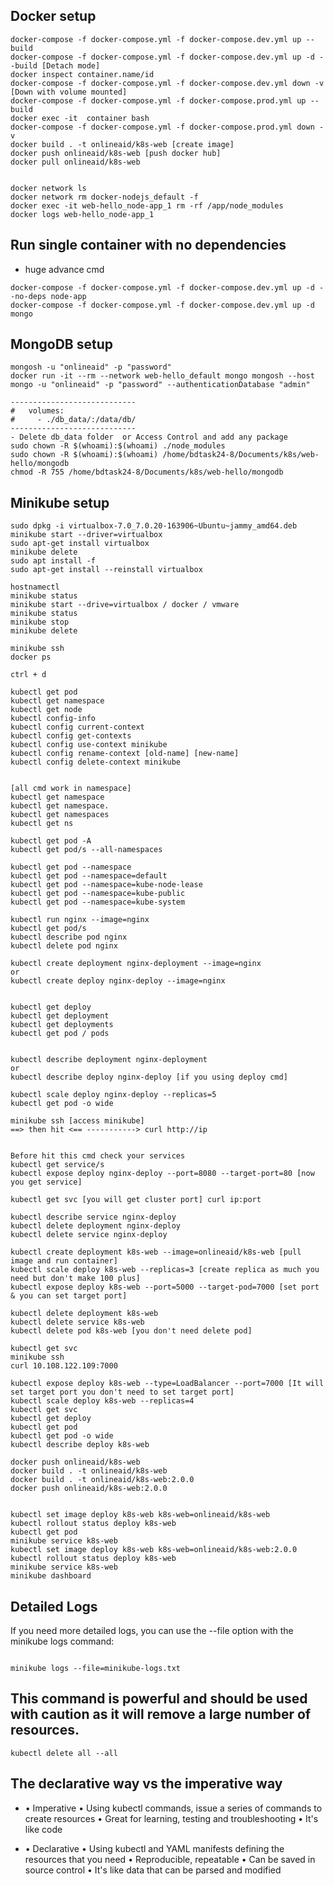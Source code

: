 ## Docker setup

```
docker-compose -f docker-compose.yml -f docker-compose.dev.yml up --build
docker-compose -f docker-compose.yml -f docker-compose.dev.yml up -d --build [Detach mode]
docker inspect container.name/id
docker-compose -f docker-compose.yml -f docker-compose.dev.yml down -v       [Down with volume mounted]
docker-compose -f docker-compose.yml -f docker-compose.prod.yml up --build
docker exec -it  container bash
docker-compose -f docker-compose.yml -f docker-compose.prod.yml down -v
docker build . -t onlineaid/k8s-web [create image]
docker push onlineaid/k8s-web [push docker hub]
docker pull onlineaid/k8s-web


docker network ls
docker network rm docker-nodejs_default -f
docker exec -it web-hello_node-app_1 rm -rf /app/node_modules
docker logs web-hello_node-app_1

```

## Run single container with no dependencies

- huge advance cmd

```
docker-compose -f docker-compose.yml -f docker-compose.dev.yml up -d --no-deps node-app
docker-compose -f docker-compose.yml -f docker-compose.dev.yml up -d mongo
```

## MongoDB setup

```
mongosh -u "onlineaid" -p "password"
docker run -it --rm --network web-hello_default mongo mongosh --host mongo -u "onlineaid" -p "password" --authenticationDatabase "admin"

----------------------------
#   volumes:
#     - ./db_data/:/data/db/
----------------------------
- Delete db_data folder  or Access Control and add any package
sudo chown -R $(whoami):$(whoami) ./node_modules
sudo chown -R $(whoami):$(whoami) /home/bdtask24-8/Documents/k8s/web-hello/mongodb
chmod -R 755 /home/bdtask24-8/Documents/k8s/web-hello/mongodb

```

## Minikube setup

```
sudo dpkg -i virtualbox-7.0_7.0.20-163906~Ubuntu~jammy_amd64.deb
minikube start --driver=virtualbox
sudo apt-get install virtualbox
minikube delete
sudo apt install -f
sudo apt-get install --reinstall virtualbox

hostnamectl
minikube status
minikube start --drive=virtualbox / docker / vmware
minikube status
minikube stop
minikube delete

minikube ssh
docker ps

ctrl + d

kubectl get pod
kubectl get namespace
kubectl get node
kubectl config-info
kubectl config current-context
kubectl config get-contexts
kubectl config use-context minikube
kubectl config rename-context [old-name] [new-name]
kubectl config delete-context minikube


[all cmd work in namespace]
kubectl get namespace
kubectl get namespace.
kubectl get namespaces
kubectl get ns

kubectl get pod -A
kubectl get pod/s --all-namespaces

kubectl get pod --namespace
kubectl get pod --namespace=default
kubectl get pod --namespace=kube-node-lease
kubectl get pod --namespace=kube-public
kubectl get pod --namespace=kube-system

kubectl run nginx --image=nginx
kubectl get pod/s
kubectl describe pod nginx
kubectl delete pod nginx

kubectl create deployment nginx-deployment --image=nginx
or
kubectl create deploy nginx-deploy --image=nginx


kubectl get deploy
kubectl get deployment
kubectl get deployments
kubectl get pod / pods


kubectl describe deployment nginx-deployment
or
kubectl describe deploy nginx-deploy [if you using deploy cmd]

kubectl scale deploy nginx-deploy --replicas=5
kubectl get pod -o wide

minikube ssh [access minikube]
==> then hit <== -----------> curl http://ip


Before hit this cmd check your services
kubectl get service/s
kubectl expose deploy nginx-deploy --port=8080 --target-port=80 [now you get service]

kubectl get svc [you will get cluster port] curl ip:port

kubectl describe service nginx-deploy
kubectl delete deployment nginx-deploy
kubectl delete service nginx-deploy

kubectl create deployment k8s-web --image=onlineaid/k8s-web [pull image and run container]
kubectl scale deploy k8s-web --replicas=3 [create replica as much you need but don't make 100 plus]
kubectl expose deploy k8s-web --port=5000 --target-pod=7000 [set port & you can set target port]

kubectl delete deployment k8s-web
kubectl delete service k8s-web
kubectl delete pod k8s-web [you don't need delete pod]

kubectl get svc
minikube ssh
curl 10.108.122.109:7000

kubectl expose deploy k8s-web --type=LoadBalancer --port=7000 [It will set target port you don't need to set target port]
kubectl scale deploy k8s-web --replicas=4
kubectl get svc
kubectl get deploy
kubectl get pod
kubectl get pod -o wide
kubectl describe deploy k8s-web

docker push onlineaid/k8s-web
docker build . -t onlineaid/k8s-web
docker build . -t onlineaid/k8s-web:2.0.0
docker push onlineaid/k8s-web:2.0.0


kubectl set image deploy k8s-web k8s-web=onlineaid/k8s-web
kubectl rollout status deploy k8s-web
kubectl get pod
minikube service k8s-web
kubectl set image deploy k8s-web k8s-web=onlineaid/k8s-web:2.0.0
kubectl rollout status deploy k8s-web
minikube service k8s-web
minikube dashboard

```

## Detailed Logs

If you need more detailed logs, you can use the --file option with the minikube logs command:

```

minikube logs --file=minikube-logs.txt

```

## This command is powerful and should be used with caution as it will remove a large number of resources.

`kubectl delete all --all`

## The declarative way vs the imperative way

- • Imperative
  • Using kubectl commands, issue a series of commands to create resources
  • Great for learning, testing and troubleshooting
  • It's like code

- • Declarative
  • Using kubectl and YAML manifests defining the resources that you need
  • Reproducible, repeatable
  • Can be saved in source control
  • It's like data that can be parsed and modified
